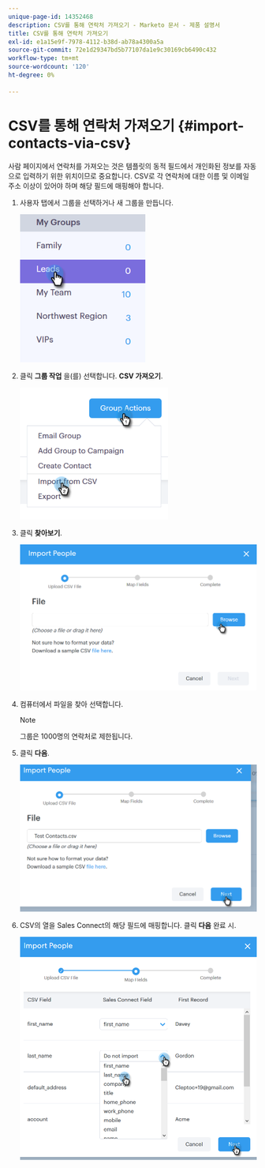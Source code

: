```yaml
---
unique-page-id: 14352468
description: CSV를 통해 연락처 가져오기 - Marketo 문서 - 제품 설명서
title: CSV를 통해 연락처 가져오기
exl-id: e1a15e9f-7978-4112-b38d-ab78a4300a5a
source-git-commit: 72e1d29347bd5b77107da1e9c30169cb6490c432
workflow-type: tm+mt
source-wordcount: '120'
ht-degree: 0%

---
```


# CSV를 통해 연락처 가져오기 {#import-contacts-via-csv}

사람 페이지에서 연락처를 가져오는 것은 템플릿의 동적 필드에서 개인화된 정보를 자동으로 입력하기 위한 위치이므로 중요합니다. CSV로 각 연락처에 대한 이름 및 이메일 주소 이상이 있어야 하며 해당 필드에 매핑해야 합니다.

1. 사용자 탭에서 그룹을 선택하거나 새 그룹을 만듭니다.

   ![](assets/one.png)

1. 클릭 **그룹 작업** 을(를) 선택합니다. **CSV 가져오기**.

   ![](assets/two.png)

1. 클릭 **찾아보기**.

   ![](assets/three.png)

1. 컴퓨터에서 파일을 찾아 선택합니다.

   >[!NOTE]
   >
   >그룹은 1000명의 연락처로 제한됩니다.

1. 클릭 **다음**.

   ![](assets/four.png)

1. CSV의 열을 Sales Connect의 해당 필드에 매핑합니다. 클릭 **다음** 완료 시.

   ![](assets/five.png)
